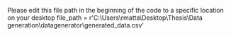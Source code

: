 Please edit this file path in the beginning of the code to a specific location on your desktop
file_path = r'C:\Users\rmatta\Desktop\Thesis\Data generation\datagenerator\generated_data.csv'